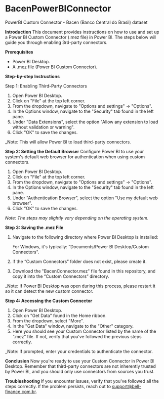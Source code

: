 # BacenPowerBIConnector
PowerBI Custom Connector - Bacen (Banco Central do Brasil) dataset

**Introduction**
This document provides instructions on how to use and set up a Power BI Custom Connector (.mez file) in Power BI. The steps below will guide you through enabling 3rd-party connectors.

**Prerequisites**
- Power BI Desktop.
- A .mez file (Power BI Custom Connector).

**Step-by-step Instructions**

Step 1: Enabling Third-Party Connectors
1. Open Power BI Desktop.
2. Click on "File" at the top left corner.
3. From the dropdown, navigate to "Options and settings" -> "Options".
4. In the Options window, navigate to the "Security" tab found in the left pane.
5. Under "Data Extensions", select the option "Allow any extension to load without validation or warning".
6. Click "OK" to save the changes.

_Note: This will allow Power BI to load third-party connectors.

**Step 2: Setting the Default Browser**
Configure Power BI to use your system's default web browser for authentication when using custom connectors. 

1. Open Power BI Desktop.
2. Click on "File" at the top left corner.
3. From the dropdown, navigate to "Options and settings" -> "Options".
4. In the Options window, navigate to the "Security" tab found in the left pane.
5. Under "Authentication Browser", select the option "Use my default web browser".
6. Click "OK" to save the changes.

_Note: The steps may slightly vary depending on the operating system._

**Step 3: Saving the .mez File**
1. Navigate to the following directory where Power BI Desktop is installed:

   For Windows, it's typically: “Documents/Power BI Desktop/Custom Connectors”.

2. If the “Custom Connectors” folder does not exist, please create it.
3. Download the "BacenConnector.mez" file found in this repository, and copy it into the “Custom Connectors” directory.

_Note: If Power BI Desktop was open during this process, please restart it so it can detect the new custom connector.

**Step 4: Accessing the Custom Connector**
1. Open Power BI Desktop.
2. Click on "Get Data" found in the Home ribbon.
3. From the dropdown, select "More".
4. In the "Get Data" window, navigate to the "Other" category.
5. Here you should see your Custom Connector listed by the name of the “.mez” file. If not, verify that you've followed the previous steps correctly.

_Note: If prompted, enter your credentials to authenticate the connector. 

**Conclusion**
Now you're ready to use your Custom Connector in Power BI Desktop. Remember that third-party connectors are not inherently trusted by Power BI, and you should only use connectors from sources you trust.

**Troubleshooting**
If you encounter issues, verify that you've followed all the steps correctly. If the problem persists, reach out to support@bell-finance.com.br.
